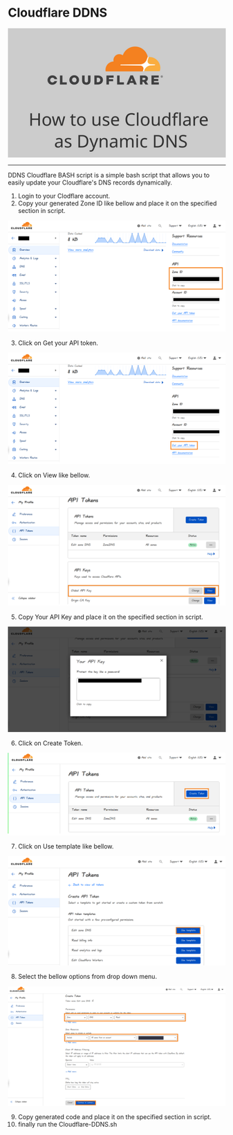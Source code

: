 # Cloudflare DDNS

![Cloudflare DDNS](https://github.com/zakery1369/pics/blob/master/DDNS-CloudFlare/CloudflareDDNS.png?raw=true)

---

DDNS Cloudflare BASH script is a simple bash script that allows you to easily update your Cloudflare's DNS records dynamically.

1. Login to your Clodflare account.
2. Copy your generated Zone ID like bellow and place it on the specified section in script.

![Zone_id](https://github.com/zakery1369/pics/blob/master/DDNS-CloudFlare/Zone_id.png?raw=true)

3. Click on Get your API token.

![Global_api_key](https://github.com/zakery1369/pics/blob/master/DDNS-CloudFlare/Global_api_key.png?raw=true)

4. Click on View like bellow.

![Global_api_key1](https://github.com/zakery1369/pics/blob/master/DDNS-CloudFlare/Global_api_key1.png?raw=true)

5. Copy Your API Key and place it on the specified section in script.

![Global_api_key2](https://github.com/zakery1369/pics/blob/master/DDNS-CloudFlare/Global_api_key2.png?raw=true)

6. Click on Create Token.

![Bearer_key](https://github.com/zakery1369/pics/blob/master/DDNS-CloudFlare/Bearer_key.png?raw=true)

7. Click on Use template like bellow.

![Bearer_key1](https://github.com/zakery1369/pics/blob/master/DDNS-CloudFlare/Bearer_key1.png?raw=true)

8. Select the bellow options from drop down menu.

![Bearer_key2](https://github.com/zakery1369/pics/blob/master/DDNS-CloudFlare/Bearer_key2.png?raw=true)

9. Copy generated code and place it on the specified section in script.
10. finally run the Cloudflare-DDNS.sh

